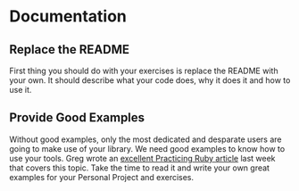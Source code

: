 Documentation
=============

Replace the README
------------------

First thing you should do with your exercises is replace the README with your own. It should describe what your code does, why it does it and how to use it.

Provide Good Examples
---------------------

Without good examples, only the most dedicated and desparate users are going to make use of your library. We need good examples to know how to use your tools. Greg wrote an [excellent Practicing Ruby article](http://practicingruby.com/articles/shared/zbffwcmcltkw) last week that covers this topic. Take the time to read it and write your own great examples for your Personal Project and exercises.